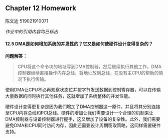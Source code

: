 ## Chapter 12 Homework
陈文迪 519021910071

*作业中的引用内容均已标出*

#### 12.5 DMA是如何增加系统的并发性的？它又是如何使硬件设计变得复杂的？

**问题解答：**

> CPU将这个命令块的地址写到DMA控制器，然后继续执行其他工作。DMA控制器继续直接操作内存总线，将地址放到总线，在没有主CPU的帮助的情况下执行传输。

使用DMA让CPU不必再观察状态位并按字节发送数据到控制寄存器，可以在传输大量数据的同时执行其他任务，这就增加了系统整体的并发性能。

硬件设计变得更复杂是因为我们增加了DMA控制器这一原件，并且将其分别连接至CPU内存总线和PCI总线。硬件的增加让我们需要设计一个合理的机制来让DMA控制器与设备控制器进行握手，这又增加了设备的复杂性。此外，我们需要避免DMA和CPU同时访问内存，因此还需要设计周期窃取策略，这同样需要硬件支持。

